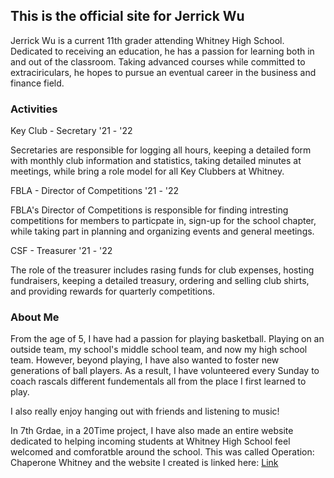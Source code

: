 ## This is the official site for Jerrick Wu

Jerrick Wu is a current 11th grader attending Whitney High School. Dedicated to receiving an education, he has a passion for learning both in and out of the classroom. Taking advanced courses while committed to extraciriculars, he hopes to pursue an eventual career in the business and finance field.

### Activities

Key Club - Secretary '21 - '22  

Secretaries are responsible for logging all hours, keeping a detailed form with monthly club information and statistics, taking detailed minutes at meetings, while bring a role model for all Key Clubbers at Whitney.

FBLA - Director of Competitions '21 - '22

FBLA's Director of Competitions is responsible for finding intresting competitions for members to particpate in, sign-up for the school chapter, while taking part in planning and organizing events and general meetings.

CSF - Treasurer '21 - '22

The role of the treasurer includes rasing funds for club expenses, hosting fundraisers, keeping a detailed treasury, ordering and selling club shirts, and providing rewards for quarterly competitions.

### About Me

From the age of 5, I have had a passion for playing basketball. Playing on an outside team, my school's middle school team, and now my high school team. However, beyond playing, I have also wanted to foster new generations of ball players. As a result, I have volunteered every Sunday to coach rascals different fundementals all from the place I first learned to play.

I also really enjoy hanging out with friends and listening to music!

In 7th Grdae, in a 20Time project, I have also made an entire website dedicated to helping incoming students at Whitney High School feel welcomed and comforatble around the school. This was called Operation: Chaperone Whitney and the website I created is linked here: [Link](http://operationchaperonewhitney.weebly.com/)



